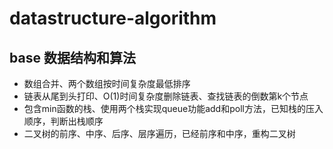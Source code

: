 # datastructure-algorithm
## base 数据结构和算法
 
* 数组合并、两个数组按时间复杂度最低排序  
* 链表从尾到头打印、O(1)时间复杂度删除链表、查找链表的倒数第k个节点
* 包含min函数的栈、使用两个栈实现queue功能add和poll方法，已知栈的压入顺序，判断出栈顺序
* 二叉树的前序、中序、后序、层序遍历，已经前序和中序，重构二叉树
